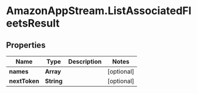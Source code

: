 # AmazonAppStream.ListAssociatedFleetsResult

## Properties

Name | Type | Description | Notes
------------ | ------------- | ------------- | -------------
**names** | **Array** |  | [optional] 
**nextToken** | **String** |  | [optional] 


